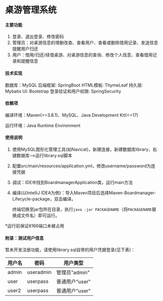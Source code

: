 # 桌游管理系统


#### 主要功能
1.  登录、退出登录、修改密码
2.  管理员：对桌游信息的增删改查、查看用户、查看或删除借用记录、发送信息提醒用户归还
3.  用户：借用/归还/续借桌游、对桌游信息的查询、修改个人信息、查看借用记录和提醒信息


#### 技术实现
数据库：MySQL
后端框架: SpringBoot
HTML模板: ThymeLeaf
持久层: Mybatis
UI: Bootstrap
登录验证和用户权限: SpringSecurity

#### 依赖项

编译环境：Maven(>=3.8.1)、MySQL、Java Development Kit(<=17)

运行环境：Java Runtime Environment

#### 使用说明
1. 使用MySQL图形化管理工具(如Navicat)，新建连接，新建数据库library，右键数据库-->运行library.sql脚本

2. 配置src/main/resources/application.yml，修改username/password为连接凭据

3. 调试：IDE中找到BoardmanagerApplication类，运行main方法

3. 编译(以IntelliJ IDEA为例)：导入Maven项目后选择Maven-Boardmanager-Lifecycle-package，双击编译。

   终端切换至jar包所在目录，执行`java -jar PACKAGENAME`（将`PACKAGENAME`替换成文件名）即可运行。

*运行前保证8166端口未被占用

#### 附录：测试用户信息

暂未开发注册功能，请使用library.sql自带的用户凭据登录(见下表)：

| 用户名 | 密码      | 用户类型       |
| ------ | --------- | -------------- |
| admin  | useradmin | 管理员"admin"  |
| user   | userpass  | 普通用户"user" |
| user2  | userpass  | 普通用户"user" |

